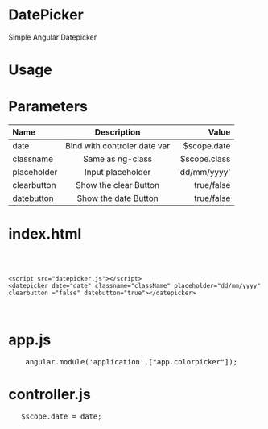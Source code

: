 # DatePicker
Simple Angular Datepicker

# Usage

<datepicker date="date"></datepicker>

# Parameters

| Name         | Description                              |   Value        | 
| :---         |     :---:                                |           ---: | 
| date         | Bind with controler date var             |  $scope.date   |
| classname    | Same as ng-class                         |  $scope.class  |
| placeholder  | Input placeholder                        |  'dd/mm/yyyy'  | 
| clearbutton  | Show the clear Button                    |  true/false    | 
| datebutton   | Show the date  Button                    |  true/false    |  


# index.html
<pre>
    <script src="dateExtensions.js"></script>
    <script src="datepicker.js"></script>
    <datepicker date="date" classname="className" placeholder="dd/mm/yyyy" clearbutton ="false" datebutton="true"></datepicker>
</pre>

# app.js 
<pre>
    angular.module('application',["app.colorpicker"]);
</pre>

# controller.js 
<pre>
   $scope.date = date;
</pre>





           
                              
